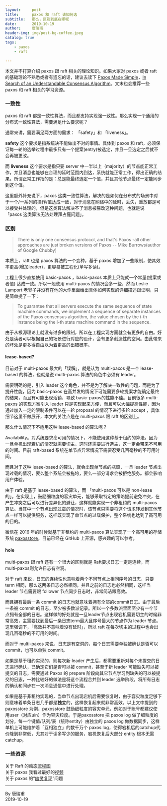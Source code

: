 ```yaml
---
layout:     post  
title:      paxos 和 raft 该如何选  
subtitle:   那么，区别到底在哪呢
date:       2019-10-19  
author:     唐瑞甫  
header-img: img/post-bg-coffee.jpeg  
catalog: true  
tags:  
    - paxos  
    - raft

---  
```


本文并不打算介绍 paxos 跟 raft 相关的理论知识。如果大家对 paxos 或者 raft 的基础理论不熟悉或者有遗忘的话，建议去读下 [Paxos Made Simple](https://lamport.azurewebsites.net/pubs/paxos-simple.pdf)，[In Search of an Understandable Consensus Algorithm](https://www.usenix.org/system/files/conference/atc14/atc14-paper-ongaro.pdf)。文末也会推荐一些 paxos 和 raft 相关的学习资源。  
  
### 一致性  
paxos 和 raft 都是一致性算法，而且都支持实现强一致性。那么实现一个通用的分布式一致性算法，需要满足什么要求呢？  
  
通常来讲，需要满足两方面的需求： 「safety」和 「liveness」。  
  
**safety** 这个要求是指系统决不能做出不对的事情。具体到 paxos 和 raft，必须保证每一轮的选举过程中最多只有一个提案(entry)被选定，并且一旦选定之后就不会再被更改。
  
而 **liveness** 这个要求是指只要 server 中一半以上（majority）的节点能正常工作，并且消息也能够在合理的延时范围内到达，系统就能正常工作，得出正确的结果。所谓正常工作指的是：总是能最终选定一个值，并且其他节点最终一定能同步到这个值。  
  
这里额外补充说下，paxos 这类一致性算法，解决的是如何在分布式的场景中对于一个/一系列的操作/值达成一致，对于消息在网络中的延时，丢失，重放都是可以接受并处理的，但是这类算法解决不了消息被篡改这种问题，也就是说 「paxos 这类算法无法处理拜占庭问题」。  
  
### 区别  
  
> There is only one consensus protocol, and that's Paxos -all other approaches are just broken versions of Paxos         -- Mike Burrows(author of Google Chubby)  
  
本质上，raft 也是 paxos 算法的一个变种，基于 paxos 增加了一些限制，使其效率更高(增加leader)，更容易被工程化(单写多读)。  
  
工程上很少直接使用 basic-paxos ，basic-paxos 本质上只能就**一个**常量(提案或者值) 达成一致。所以一般使用 multi-paxos 的情况会多一些，然而 Leslie Lamport 老爷子并没有在他的大作里面给出具体如何实现的详细描述跟证明，只是简单提了一下：

> To guarantee that all servers execute the same sequence of state machine commands, we implement a sequence of separate instances of the Paxos consensus algorithm, the value chosen by the i-th instance being the i-th state machine command in the sequence.  
  
由于从根源理论上就没有过多的限制，所以在工程实现方面就会有更多的自由。好处是读者可以根据自己的场景进行对应的设计，会有更多创造性的空间。由此带来的坏处是更多得自由以为着更高的出错概率。
  
#### lease-based?  
目前对于 multi-paxos 最大的「误解」，就是认为 multi-paxos 是一个 lease-based 的算法，也就是说 multi-paxos 算法的角色中必须有 leader。  
  
需要明确的是，引入 leader 这个角色，并不是为了解决一致性的问题，而是为了提升性能，因为 basic-paxos 在高并发的情况下可能需要多轮提案才能确定最终的结果，而且有可能出现活锁，导致 basic-paxos的性能不佳。目前很多 multi-paxos 的实现方案引入 leader 只是实现起来方便，而且可以大幅提高性能，因为通过加入一定的限制条件可以在一轮 proposal 的情况下进行多轮 accept ，具体细节这里不做展开，本文的关注点是在 multi-paxos 跟 raft 的区别上。  
  
那么什么情况下不适用这种 lease-based 的算法呢？  
  
Availability。对系统要求高可用的情况下，不能使用这种基于租约的算法。因为一旦单机出现宕机的情况就需要切主，这时还需要进行选主，这一定会带来不可用的时间。目前 raft-based 系统在单节点异常情况下需要忍受几百毫秒的不可用时间。  
  
而且对于这种 lease-based 的算法，就会出现单节点的瓶颈，一旦 leader 节点出现过载的情况，要么整个系统会被拖垮，要么一部分请求会被拒绝服务。都会影响用户体验。  
  
由于 raft 是基于 lease-based 的算法，而 「multi-paxos 可以是 non-lease 的」。在实现上，鼓励细粒度的容灾单元，能够采取特定的策略提前避免冲突，在产生冲突之后可以进行差异化的避让，这样就能实现一个非租约的 multi-paxos 算法。当其中一个节点出现过载的情况时，该节点只需要将这个请求转发到其他节点一样可以提供服务，这样既实现了单节点的过载保护，整个系统也达到了高可用的目的。  
  
微信在 2016 年的时候就基于非租约的 multi-paxos 算法实现了一个高可用的存储系统 [paxosstore](https://github.com/Tencent/paxosstore)，目前已经在 GitHub 上开源，感兴趣的可以参考。  
  
#### hole  
multi-paxos 跟 raft 还有一个很大的区别就是 Raft要求日志一定是连续，而 multi-paxos则允许日志有空洞。  
  
对于 raft 来说，日志的连续性也意味着两个不同节点上相同序号的日志，只要 term 相同，那么这两条日志必然相同，并且之前的日志也必然相同，这样当 leader 节点需要跟 follower 节点同步日志时，非常简洁跟高效。  
  
而且拥有最后一条 commit 的日志也就意味着拥有全部的commit日志。由于最后一条被 commit 的日志，至少被多数派记录。所以一个多数派里面至少有一个节点拥有全部的日志。这样做的好处就是一旦leader节点出现宕机需要切主的时候非常高效，主需要找到最后一条日志term最大且序号最大的节点作为 leader 节点。这里强调下，「高效并不意味着没有延时」，所以 raft 在每次切主的过程中也会出现几百毫秒的不可用的时间。  
  
而对于 multi-paxos 来说，日志是有空洞的，每个日志需要单独被确认是否可以 commit，也可以单独 commit。  
  
如果是基于租约实现的，则每次新 leader 产生后，都需要重新对每个未提交的日志进行确认，已确定它们是否可以被 commit，甚至于新 leader 可能缺失可以被提交的日志，需要通过 Paxos 的 prepare 阶段向其它节点学习到缺失的可以被提交的日志，一种比较好的做法是将这个流程合并到 leader 选举阶段，将所有日志的确认和同步在一次消息通信中进行处理。  
  
如果是基于非租约实现的，当单节点出现宕机后需要恢复时，由于容灾粒度足够下则意味着单条日志几乎都是**独立**的，这样恢复起来就非常高效。以上文中提到的 paxosstore 为例，paxosstore 鼓励细粒度的容灾单元，例如对于账号都建议使用user（对应uin）作为容灾粒度。于是paxosstore 把 paxos log 做了细粒度的划分，每一个键值/队列/表（统称entity）由独立的 paxos log 做数据同步，这样单机上可能维护着「互相独立」的数千万个 paxos log，使得宕机后的catchup代价降到非常低，尤其对于读多写少的服务，宕机恢复后大部分 entity 根本无需catchup。  
  
### 一些资源  

关于 Raft 的动态[流程图](http://thesecretlivesofdata.com/raft/)  
关于 paxos 我看过最好的[视频](https://www.youtube.com/watch?v=JEpsBg0AO6o)  
关于 paxos 的“[幽灵复现](http://oceanbase.org.cn/?p=111)”问题
  
---
  By 唐瑞甫  
  2019-10-19

